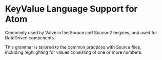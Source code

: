 KeyValue Language Support for Atom
===

Commonly used by Valve in the Source and Source 2 engines, and used for DataDriven components.

This grammar is tailored to the common practices with Source files, including highlighting for values consisting of one or more numbers.